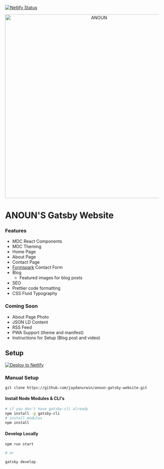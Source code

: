 [![Netlify Status](https://api.netlify.com/api/v1/badges/ffce3bc9-ac15-404f-a9ba-b922b7bbd711/deploy-status)](https://app.netlify.com/sites/anoun-gatsby-website/deploys)

<p align="center">
  <a href="https://anoun.company">
    <img alt="ANOUN" src="https://anoun.company/images/anoun-share-image.png" width="600" />
  </a>
</p>

# ANOUN'S Gatsby Website

### Features

* MDC React Components
* MDC Theming
* Home Page
* About Page
* Contact Page
* [Formspark](https://formspark.io) Contact Form
* Blog
  * Featured images for blog posts
* SEO
* Prettier code formatting
* CSS Fluid Typography

### Coming Soon

* About Page Photo
* JSON LD Content
* RSS Feed
* PWA Support (theme and manifest)
* Instructions for Setup (Blog post and video)

## Setup

[![Deploy to Netlify](https://www.netlify.com/img/deploy/button.svg)](https://app.netlify.com/start/deploy?repository=https://github.com/jaydanurwin/anoun-gatsby-website/)


### Manual Setup

`git clone https://github.com/jaydanurwin/anoun-gatsby-website.git`

#### Install Node Modules & CLI's

```bash
# if you don't have gatsby-cli already
npm install -g gatsby-cli
# install modules
npm install
```

#### Develop Locally

```bash
npm run start

# or

gatsby develop
```
